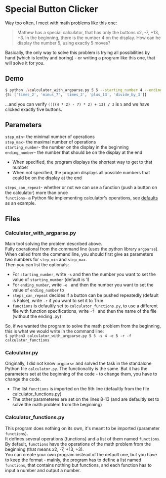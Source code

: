 # Special Button Clicker
Way too often, I meet with math problems like this one:

> Mathew has a special calculator, that has only the buttons x2, -7, +13, ÷3. In the beginning, there is the number 4 on the display. How can he display the number 5, using exactly 5 moves?

Basically, the only way to solve this problem is trying all possibilities by hand (which is lenthy and boring) - or writing a program like this one, that will solve it for you.

## Demo

```bash
$ python .\calculator_with_argparse.py 5 5 --starting_number 4 --ending_number 5 -r -f calculator_functions        
{5: ['times_2', 'minus_7', 'times_2', 'plus_13', 'divide_by_3']}
```
...and you can verify `((((4 * 2) - 7) * 2) + 13) / 3` is `5` and we have clicked exactly five buttons.

## Parameters
`step_min`- the minimal number of operations\
`step_max`- the maximal number of operations\
`starting_number`- the number on the display in the beginning\
`ending_number`- the number that should be on the display at the end
- When specified, the program displays the shortest way to get to that number
- When not specified, the program displays all possible numbers that could be on the display at the end

`steps_can_repeat`- whether or not we can use a function (push a button on the calculator) more than once\
`functions`- a Python file implementing calculator's operations, see [defaults](calculator_functions.py) as an example.

## Files

### Calculator_with_argparse.py

Main tool solving the problem described above.\
Fully operational from the command line (uses the python library `argparse`).\
When called from the command line, you should first give as parameters two numbers for `step_min` and `step_max`.\
Then you can list the optionals:
* For `starting_number`, write `-s` and then the number you want to set the value of `starting_number` (default is 1)
* For `ending_number`, write `-e ` and then the number you want to set the value of `ending_number` to
* `steps_can_repeat` decides if a button can be pushed repeatedly (default is False), write `-r` if you want to set it to True
* `functions` is defaultly set to `calculator_functions.py`, to use a different file with function specifications, write `-f ` and then the name of the file (without the ending .py)

So, if we wanted the program to solve the math problem from the beginning, this is what we would write in the command line:\
`$ python3 calculator_with_argparse.py 5 5 -s 4 -e 5 -r -f calculator_functions`

### Calculator.py
Originally, I did not know `argparse` and solved the task in the standalone Python file `calculator.py`. The functionality is the same.
But it has the parameters set at the beginning of the code - to change them, you have to change the code.
* The list `functions` is imported on the 5th line (defaultly from the file calculator_functions.py)
* The other parameteres are set on the lines 8-13 (and are defaultly set to solve the math problem from the beginning)

### Calculator_functions.py
This program does nothing on its own, it's meant to be imported (parameter `functions`).\
It defines several operations (functions) and a list of them named `functions`.\
By default, `functions` have the operations of the math problem from the beginning (that means x2, -7, +13, ÷3).\
You can create your own program instead of the default one, but you have to keep the format - mainly, the program has to define a list named `functions`, that contains nothing but functions, and each function has to input a number and output a number.
